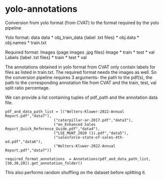 # yolo-annotations



Conversion from yolo format (from CVAT) to the format required by the yolo pipeline

Yolo format: data
data
	* obj_train_data {label .txt files}
    * obj.data
    * obj.names
    * train.txt

Required format: Images {page images .jpg files}
Image
    * train
    * test
    * val 
Labels {label .txt files}
    * train
    * test
    * val

The annotations obtained in yolo format from CVAT only contain labels for files as listed in train.txt. The required format needs the images as well. So the conversion pipeline requires 3 arguments- the path to the pdf(s), the path to the corresponding annotation file from CVAT and the train, test, val split ratio percentage.

We can provide a list containing tuples of pdf_path and the annotation data file.

    pdf_and_data_path_list = [("Wolters-Kluwer-2022-Annual Report.pdf","data7"),
                          ("caterpillar-ar-2017.pdf","data3"),
                          ("en_Enhanced Sales Report_Quick_Reference_Guide.pdf","data4"),
                          ("LSE_MGNT_2020 (1).pdf","data5"),
                          ("salesforce-state-of-sales-4th-ed.pdf","data6"),
                          ("Wolters-Kluwer-2022-Annual Report.pdf","data7")]

    required_format_annotations  = Annotations(pdf_and_data_path_list,[50,30,20]).get_annotation_folder()

This also performs random shuffling on the dataset before splitting it.
